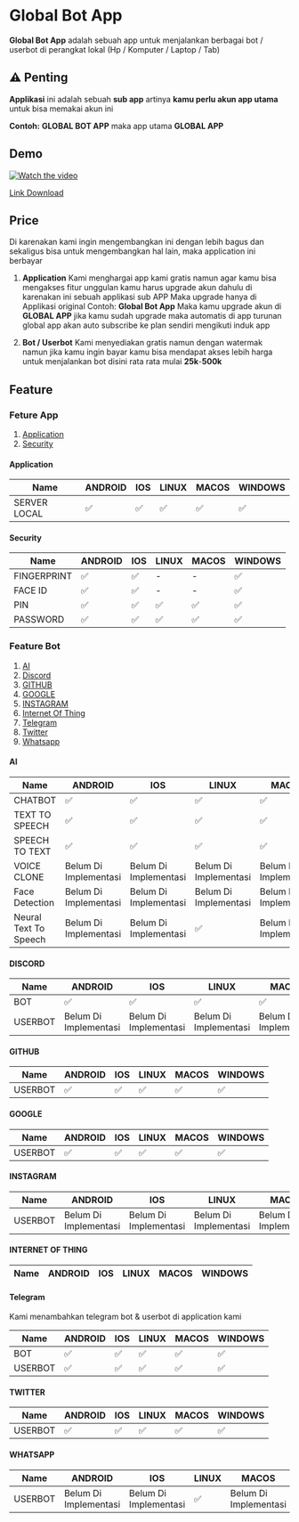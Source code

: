 # Global Bot App

**Global Bot App** adalah sebuah app untuk menjalankan berbagai bot / userbot di perangkat lokal (Hp / Komputer / Laptop / Tab)

## ⚠️ Penting

**Applikasi** ini adalah sebuah **sub app** artinya **kamu perlu akun app utama** untuk bisa memakai akun ini

**Contoh:** **GLOBAL BOT APP** maka app utama **GLOBAL APP**

## Demo

[![Watch the video](https://img.youtube.com/vi/RFTVdYC5PeM/maxresdefault.jpg)](https://www.youtube.com/watch?v=RFTVdYC5PeM)


[Link Download](https://github.com/globalcorporation/global_bot_app/releases/tag/latest)

## Price

Di karenakan kami ingin mengembangkan ini dengan lebih bagus dan sekaligus bisa untuk mengembangkan hal lain, maka application ini berbayar

1. **Application**
   Kami menghargai app kami gratis namun agar kamu bisa mengakses fitur unggulan kamu harus upgrade akun dahulu di karenakan ini sebuah applikasi sub APP Maka upgrade hanya di Applikasi original 
   Contoh:
   **Global Bot App** Maka kamu upgrade akun di **GLOBAL APP** jika kamu sudah upgrade maka automatis di app turunan global app akan auto subscribe ke plan sendiri mengikuti induk app

2. **Bot / Userbot**
   Kami menyediakan gratis namun dengan watermak namun jika kamu ingin bayar kamu bisa mendapat akses lebih harga untuk menjalankan bot disini rata rata mulai **25k**-**500k**

## Feature

### Feture App

1. [Application](#application)
2. [Security](#security)

#### Application

| Name         | ANDROID | IOS  | LINUX | MACOS | WINDOWS |
|--------------|---------|------|-------|-------|---------|
| SERVER LOCAL | ✅    | ✅ | ✅  | ✅  | ✅    |

#### Security

| Name        | ANDROID | IOS  | LINUX | MACOS | WINDOWS |
|-------------|---------|------|-------|-------|---------|
| FINGERPRINT | ✅    | ✅ | -     | -     | ✅    |
| FACE ID     | ✅    | ✅ | -     | -     | ✅    |
| PIN         | ✅    | ✅ | ✅  | ✅  | ✅    |
| PASSWORD    | ✅    | ✅ | ✅  | ✅  | ✅    |


### Feature Bot


1. [AI](#ai)
2. [Discord]()
3. [GITHUB]()
4. [GOOGLE]()
5. [INSTAGRAM]()
6. [Internet Of Thing]()
7. [Telegram](#telegram)
8. [Twitter]()
9. [Whatsapp]()


#### AI

| Name                  | ANDROID               | IOS                   | LINUX                 | MACOS                 | WINDOWS               |
|-----------------------|-----------------------|-----------------------|-----------------------|-----------------------|-----------------------|
| CHATBOT               | ✅                  | ✅                  | ✅                  | ✅                  | ✅                  |
| TEXT TO SPEECH        | ✅                  | ✅                  | ✅                  | ✅                  | ✅                  |
| SPEECH TO TEXT        | ✅                  | ✅                  | ✅                  | ✅                  | ✅                  |
| VOICE CLONE           | Belum Di Implementasi | Belum Di Implementasi | Belum Di Implementasi | Belum Di Implementasi | Belum Di Implementasi |
| Face Detection        | Belum Di Implementasi | Belum Di Implementasi | Belum Di Implementasi | Belum Di Implementasi | Belum Di Implementasi |
| Neural Text To Speech | Belum Di Implementasi | Belum Di Implementasi | ✅                  | Belum Di Implementasi | Belum Di Implementasi |

#### DISCORD

| Name    | ANDROID               | IOS                   | LINUX                 | MACOS                 | WINDOWS               |
|---------|-----------------------|-----------------------|-----------------------|-----------------------|-----------------------|
| BOT     | ✅                  | ✅                  | ✅                  | ✅                  | ✅                  |
| USERBOT | Belum Di Implementasi | Belum Di Implementasi | Belum Di Implementasi | Belum Di Implementasi | Belum Di Implementasi |

#### GITHUB

| Name    | ANDROID | IOS  | LINUX | MACOS | WINDOWS |
|---------|---------|------|-------|-------|---------|
| USERBOT | ✅    | ✅ | ✅  | ✅  | ✅    |


#### GOOGLE

| Name    | ANDROID | IOS  | LINUX | MACOS | WINDOWS |
|---------|---------|------|-------|-------|---------|
| USERBOT | ✅    | ✅ | ✅  | ✅  | ✅    |


#### INSTAGRAM

| Name    | ANDROID               | IOS                   | LINUX                 | MACOS                 | WINDOWS               |
|---------|-----------------------|-----------------------|-----------------------|-----------------------|-----------------------|
| USERBOT | Belum Di Implementasi | Belum Di Implementasi | Belum Di Implementasi | Belum Di Implementasi | Belum Di Implementasi |


#### INTERNET OF THING

| Name | ANDROID | IOS | LINUX | MACOS | WINDOWS |
|------|---------|-----|-------|-------|---------|



#### Telegram

Kami menambahkan telegram bot & userbot di application kami

| Name    | ANDROID | IOS  | LINUX | MACOS | WINDOWS |
|---------|---------|------|-------|-------|---------|
| BOT     | ✅    | ✅ | ✅  | ✅  | ✅    |
| USERBOT | ✅    | ✅ | ✅  | ✅  | ✅    |


#### TWITTER

| Name    | ANDROID | IOS  | LINUX | MACOS | WINDOWS |
|---------|---------|------|-------|-------|---------|
| USERBOT | ✅    | ✅ | ✅  | ✅  | ✅    |

#### WHATSAPP

| Name    | ANDROID               | IOS                   | LINUX | MACOS                 | WINDOWS               |
|---------|-----------------------|-----------------------|-------|-----------------------|-----------------------|
| USERBOT | Belum Di Implementasi | Belum Di Implementasi | ✅  | Belum Di Implementasi | Belum Di Implementasi |